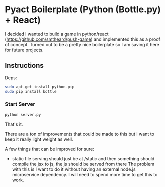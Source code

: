 
# Pyact Boilerplate (Python (Bottle.py) + React)
I decided I wanted to build a game in python/react (https://github.com/smtheard/push-game) and implemented this as a proof of concept. Turned out to be a pretty nice boilerplate so I am saving it here for future projects.


## Instructions

Deps:
```sh
sudo apt-get install python-pip
sudo pip install bottle
```

### Start Server
```sh
python server.py
```
That's it.


There are a ton of improvements that could be made to this but I want to keep it really light weight as well. 

A few things that can be improved for sure: 
- static file serving should just be at /static and then something should compile the jsx to js, the js should be served from there
The problem with this is I want to do it without having an external node.js microservice dependency. I will need to spend more time to get this to work.